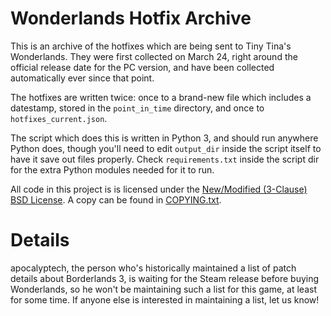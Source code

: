 Wonderlands Hotfix Archive
==========================

This is an archive of the hotfixes which are being sent to Tiny Tina's Wonderlands.
They were first collected on March 24, right around the official release
date for the PC version, and have been collected automatically ever
since that point.

The hotfixes are written twice: once to a brand-new file which includes
a datestamp, stored in the `point_in_time` directory, and once to
`hotfixes_current.json`.

The script which does this is written in Python 3, and should run anywhere
Python does, though you'll need to edit `output_dir` inside the script
itself to have it save out files properly.  Check `requirements.txt` inside
the script dir for the extra Python modules needed for it to run.

All code in this project is is licensed under the
[New/Modified (3-Clause) BSD License](https://opensource.org/licenses/BSD-3-Clause).
A copy can be found in [COPYING.txt](COPYING.txt).

Details
=======

apocalyptech, the person who's historically maintained a list of patch
details about Borderlands 3, is waiting for the Steam release before
buying Wonderlands, so he won't be maintaining such a list for this game,
at least for some time.  If anyone else is interested in maintaining
a list, let us know!

